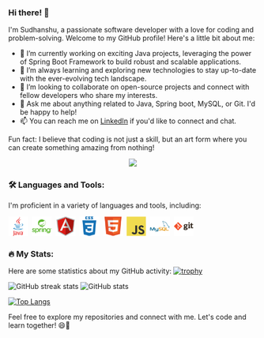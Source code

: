 ### Hi there! 👋

I'm Sudhanshu, a passionate software developer with a love for coding and problem-solving. Welcome to my GitHub profile! Here's a little bit about me:

- 🔭 I’m currently working on exciting Java projects, leveraging the power of Spring Boot Framework to build robust and scalable applications.
- 🌱 I’m always learning and exploring new technologies to stay up-to-date with the ever-evolving tech landscape.
- 👯 I’m looking to collaborate on open-source projects and connect with fellow developers who share my interests.
- 💬 Ask me about anything related to Java, Spring boot, MySQL, or Git. I'd be happy to help!
- 📫 You can reach me on [LinkedIn](https://www.linkedin.com/in/sudhanshush531/) if you'd like to connect and chat.

Fun fact: I believe that coding is not just a skill, but an art form where you can create something amazing from nothing!

<div align="center">
  <img src="https://media.giphy.com/media/M9gbBd9nbDrOTu1Mqx/giphy.gif" width="100"/>
</div>

### :hammer_and_wrench: Languages and Tools:

I'm proficient in a variety of languages and tools, including:

<div>
  <img src="https://github.com/devicons/devicon/blob/master/icons/java/java-original-wordmark.svg" title="Java" alt="Java" width="40" height="40"/>&nbsp;
  <img src="https://github.com/devicons/devicon/blob/master/icons/spring/spring-original-wordmark.svg" title="Spring" alt="Spring" width="40" height="40"/>&nbsp;
  <img src="https://github.com/devicons/devicon/blob/master/icons/angularjs/angularjs-original.svg" title="Angular" alt="Angular" width="40" height="40"/>&nbsp;
  <img src="https://github.com/devicons/devicon/blob/master/icons/css3/css3-plain-wordmark.svg" title="CSS3" alt="CSS" width="40" height="40"/>&nbsp;
  <img src="https://github.com/devicons/devicon/blob/master/icons/html5/html5-original.svg" title="HTML5" alt="HTML" width="40" height="40"/>&nbsp;
  <img src="https://github.com/devicons/devicon/blob/master/icons/javascript/javascript-original.svg" title="JavaScript" alt="JavaScript" width="40" height="40"/>&nbsp;
  <img src="https://github.com/devicons/devicon/blob/master/icons/mysql/mysql-original-wordmark.svg" title="MySQL"  alt="MySQL" width="40" height="40"/>&nbsp;
  <img src="https://github.com/devicons/devicon/blob/master/icons/git/git-original-wordmark.svg" title="Git" alt="Git" width="40" height="40"/>
</div>


### :fire: My Stats:

Here are some statistics about my GitHub activity:
[![trophy](https://github-profile-trophy.vercel.app/?username=sudhanshush531&rank=S,AAA,AA,A,B)](https://github.com/ryo-ma/github-profile-trophy)

![GitHub streak stats](https://streak-stats.demolab.com/?user=sudhanshush531&mode=weekly) ![GitHub stats](https://github-readme-stats.vercel.app/api?username=sudhanshush531&show_icons=true&count_private=true)

[![Top Langs](https://github-readme-stats.vercel.app/api/top-langs/?username=sudhanshush531&layout=compact&theme=vision-friendly-dark)](https://github.com/anuraghazra/github-readme-stats)

Feel free to explore my repositories and connect with me. Let's code and learn together! 😄🚀

